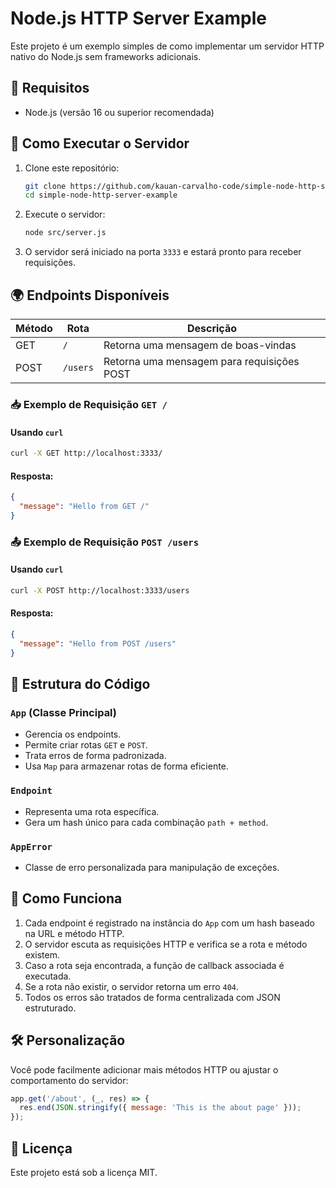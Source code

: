 # Node.js HTTP Server Example

Este projeto é um exemplo simples de como implementar um servidor HTTP nativo do Node.js sem frameworks adicionais.

## 📌 Requisitos

- Node.js (versão 16 ou superior recomendada)

## 🚀 Como Executar o Servidor

1. Clone este repositório:
   ```sh
   git clone https://github.com/kauan-carvalho-code/simple-node-http-server-example.git
   cd simple-node-http-server-example
   ```

2. Execute o servidor:
   ```sh
   node src/server.js
   ```

3. O servidor será iniciado na porta `3333` e estará pronto para receber requisições.

## 🌍 Endpoints Disponíveis

| Método | Rota      | Descrição |
|--------|----------|------------|
| GET    | `/`      | Retorna uma mensagem de boas-vindas |
| POST   | `/users` | Retorna uma mensagem para requisições POST |

### 📥 Exemplo de Requisição `GET /`

#### Usando `curl`
```sh
curl -X GET http://localhost:3333/
```

#### Resposta:
```json
{
  "message": "Hello from GET /"
}
```

### 📤 Exemplo de Requisição `POST /users`

#### Usando `curl`
```sh
curl -X POST http://localhost:3333/users
```

#### Resposta:
```json
{
  "message": "Hello from POST /users"
}
```

## 🔧 Estrutura do Código

### `App` (Classe Principal)
- Gerencia os endpoints.
- Permite criar rotas `GET` e `POST`.
- Trata erros de forma padronizada.
- Usa `Map` para armazenar rotas de forma eficiente.

### `Endpoint`
- Representa uma rota específica.
- Gera um hash único para cada combinação `path + method`.

### `AppError`
- Classe de erro personalizada para manipulação de exceções.

## 📖 Como Funciona

1. Cada endpoint é registrado na instância do `App` com um hash baseado na URL e método HTTP.
2. O servidor escuta as requisições HTTP e verifica se a rota e método existem.
3. Caso a rota seja encontrada, a função de callback associada é executada.
4. Se a rota não existir, o servidor retorna um erro `404`.
5. Todos os erros são tratados de forma centralizada com JSON estruturado.

## 🛠 Personalização

Você pode facilmente adicionar mais métodos HTTP ou ajustar o comportamento do servidor:
```js
app.get('/about', (_, res) => {
  res.end(JSON.stringify({ message: 'This is the about page' }));
});
```

## 📜 Licença

Este projeto está sob a licença MIT.


